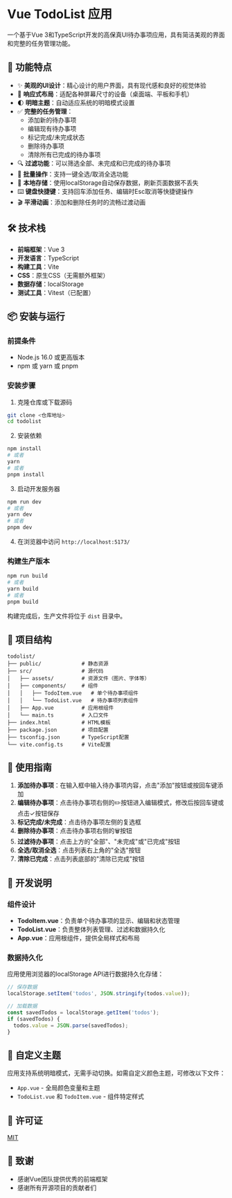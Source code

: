 # Vue TodoList 应用

一个基于Vue 3和TypeScript开发的高保真UI待办事项应用，具有简洁美观的界面和完整的任务管理功能。

## 📝 功能特点

- ✨ **美观的UI设计**：精心设计的用户界面，具有现代感和良好的视觉体验
- 📱 **响应式布局**：适配各种屏幕尺寸的设备（桌面端、平板和手机）
- 🌓 **明暗主题**：自动适应系统的明暗模式设置
- ✅ **完整的任务管理**：
  - 添加新的待办事项
  - 编辑现有待办事项
  - 标记完成/未完成状态
  - 删除待办事项
  - 清除所有已完成的待办事项
- 🔍 **过滤功能**：可以筛选全部、未完成和已完成的待办事项
- 🔄 **批量操作**：支持一键全选/取消全选功能
- 💾 **本地存储**：使用localStorage自动保存数据，刷新页面数据不丢失
- ⌨️ **键盘快捷键**：支持回车添加任务、编辑时Esc取消等快捷键操作
- 🎬 **平滑动画**：添加和删除任务时的流畅过渡动画

## 🛠️ 技术栈

- **前端框架**：Vue 3
- **开发语言**：TypeScript
- **构建工具**：Vite
- **CSS**：原生CSS（无需额外框架）
- **数据存储**：localStorage
- **测试工具**：Vitest（已配置）

## 📦 安装与运行

### 前提条件

- Node.js 16.0 或更高版本
- npm 或 yarn 或 pnpm

### 安装步骤

1. 克隆仓库或下载源码

```bash
git clone <仓库地址>
cd todolist
```

2. 安装依赖

```bash
npm install
# 或者
yarn
# 或者
pnpm install
```

3. 启动开发服务器

```bash
npm run dev
# 或者
yarn dev
# 或者
pnpm dev
```

4. 在浏览器中访问 `http://localhost:5173/`

### 构建生产版本

```bash
npm run build
# 或者
yarn build
# 或者
pnpm build
```

构建完成后，生产文件将位于 `dist` 目录中。

## 🧩 项目结构

```
todolist/
├── public/             # 静态资源
├── src/                # 源代码
│   ├── assets/         # 资源文件（图片、字体等）
│   ├── components/     # 组件
│   │   ├── TodoItem.vue   # 单个待办事项组件
│   │   └── TodoList.vue   # 待办事项列表组件
│   ├── App.vue         # 应用根组件
│   └── main.ts         # 入口文件
├── index.html          # HTML模板
├── package.json        # 项目配置
├── tsconfig.json       # TypeScript配置
└── vite.config.ts      # Vite配置
```

## 📖 使用指南

1. **添加待办事项**：在输入框中输入待办事项内容，点击"添加"按钮或按回车键添加
2. **编辑待办事项**：点击待办事项右侧的✏️按钮进入编辑模式，修改后按回车键或点击✓按钮保存
3. **标记完成/未完成**：点击待办事项左侧的复选框
4. **删除待办事项**：点击待办事项右侧的🗑️按钮
5. **过滤待办事项**：点击上方的"全部"、"未完成"或"已完成"按钮
6. **全选/取消全选**：点击列表右上角的"全选"按钮
7. **清除已完成**：点击列表底部的"清除已完成"按钮

## 📝 开发说明

### 组件设计

- **TodoItem.vue**：负责单个待办事项的显示、编辑和状态管理
- **TodoList.vue**：负责整体列表管理、过滤和数据持久化
- **App.vue**：应用根组件，提供全局样式和布局

### 数据持久化

应用使用浏览器的localStorage API进行数据持久化存储：

```typescript
// 保存数据
localStorage.setItem('todos', JSON.stringify(todos.value));

// 加载数据
const savedTodos = localStorage.getItem('todos');
if (savedTodos) {
  todos.value = JSON.parse(savedTodos);
}
```

## 🎨 自定义主题

应用支持系统明暗模式，无需手动切换。如需自定义颜色主题，可修改以下文件：

- `App.vue` - 全局颜色变量和主题
- `TodoList.vue` 和 `TodoItem.vue` - 组件特定样式

## 📄 许可证

[MIT](LICENSE)

## 🙏 致谢

- 感谢Vue团队提供优秀的前端框架
- 感谢所有开源项目的贡献者们
